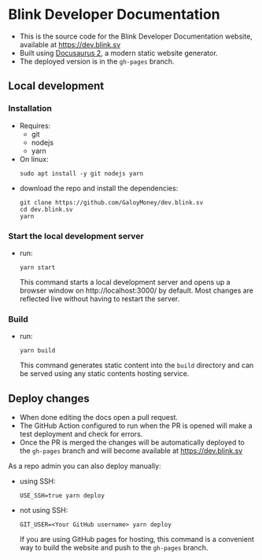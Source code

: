 # Blink Developer Documentation
* This is the source code for the Blink Developer Documentation website, available at https://dev.blink.sv
* Built using [Docusaurus 2](https://docusaurus.io/), a modern static website generator.
* The deployed version is in the `gh-pages` branch.

## Local development
### Installation
* Requires:
  * git
  * nodejs
  * yarn
* On linux:
  ```
  sudo apt install -y git nodejs yarn
  ```
* download the repo and install the dependencies:
  ```
  git clone https://github.com/GaloyMoney/dev.blink.sv
  cd dev.blink.sv
  yarn
  ```
### Start the local development server
* run:
  ```
  yarn start
  ```
  This command starts a local development server and opens up a browser window on http://localhost:3000/ by default. Most changes are reflected live without having to restart the server.

### Build
* run:
  ```
  yarn build
  ```
  This command generates static content into the `build` directory and can be served using any static contents hosting service.

## Deploy changes
* When done editing the docs open a pull request.
* The GitHub Action configured to run when the PR is opened will make a test deployment and check for errors.
* Once the PR is merged the changes will be automatically deployed to the `gh-pages` branch and will become available at https://dev.blink.sv

As a repo admin you can also deploy manually:
* using SSH:
  ```
  USE_SSH=true yarn deploy
  ```

* not using SSH:
  ```
  GIT_USER=<Your GitHub username> yarn deploy
  ```
  If you are using GitHub pages for hosting, this command is a convenient way to build the website and push to the `gh-pages` branch.
